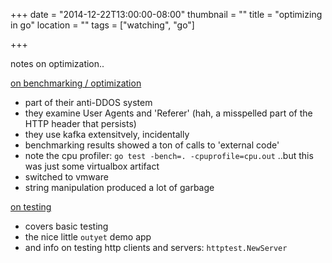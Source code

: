 +++
date = "2014-12-22T13:00:00-08:00"
thumbnail = ""
title = "optimizing in go"
location = ""
tags = ["watching", "go"]

+++

notes on optimization..

<!--more-->

[on benchmarking / optimization](https://www.youtube.com/watch?v=JkgQJrodSpI#t=94)

* part of their anti-DDOS system
* they examine User Agents and 'Referer' (hah, a misspelled part of the HTTP header that persists)
* they use kafka extensitvely, incidentally
* benchmarking results showed a ton of calls to 'external code'
* note the cpu profiler: `go test -bench=. -cpuprofile=cpu.out`
..but this was just some virtualbox artifact
* switched to vmware
* string manipulation produced a lot of garbage


[on testing](https://www.youtube.com/watch?v=ndmB0bj7eyw)

* covers basic testing
* the nice little `outyet` demo app
* and info on testing http clients and servers: `httptest.NewServer`
